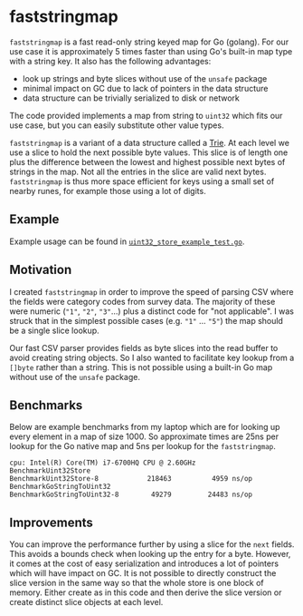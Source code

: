 # faststringmap

`faststringmap` is a fast read-only string keyed map for Go (golang).
For our use case it is approximately 5 times faster than using Go's
built-in map type with a string key. It also has the following advantages:

* look up strings and byte slices without use of the `unsafe` package
* minimal impact on GC due to lack of pointers in the data structure
* data structure can be trivially serialized to disk or network

The code provided implements a map from string to `uint32` which fits our
use case, but you can easily substitute other value types.

`faststringmap` is a variant of a data structure called a [Trie](https://en.wikipedia.org/wiki/Trie).
At each level we use a slice to hold the next possible byte values.
This slice is of length one plus the difference between the lowest and highest
possible next bytes of strings in the map. Not all the entries in the slice are
valid next bytes. `faststringmap` is thus more space efficient for keys using a
small set of nearby runes, for example those using a lot of digits.

## Example

Example usage can be found in [``uint32_store_example_test.go``](uint32_store_example_test.go).

## Motivation

I created `faststringmap` in order to improve the speed of parsing CSV
where the fields were category codes from survey data. The majority of these
were numeric (`"1"`, `"2"`, `"3"`...) plus a distinct code for "not applicable".
I was struck that in the simplest possible cases (e.g. `"1"` ... `"5"`) the map
should be a single slice lookup.

Our fast CSV parser provides fields as byte slices into the read buffer to
avoid creating string objects. So I also wanted to facilitate key lookup from a
`[]byte` rather than a string. This is not possible using a built-in Go map without
use of the `unsafe` package.

## Benchmarks

Below are example benchmarks from my laptop which are for looking up every element
in a map of size 1000. So approximate times are 25ns per lookup for the Go native map
and 5ns per lookup for the ``faststringmap``.
```
cpu: Intel(R) Core(TM) i7-6700HQ CPU @ 2.60GHz
BenchmarkUint32Store
BenchmarkUint32Store-8        	  218463	      4959 ns/op
BenchmarkGoStringToUint32
BenchmarkGoStringToUint32-8   	   49279	     24483 ns/op
```

## Improvements

You can improve the performance further by using a slice for the ``next`` fields.
This avoids a bounds check when looking up the entry for a byte. However, it
comes at the cost of easy serialization and introduces a lot of pointers which
will have impact on GC. It is not possible to directly construct the slice version
in the same way so that the whole store is one block of memory. Either create as in
this code and then derive the slice version or create distinct slice objects at each level.